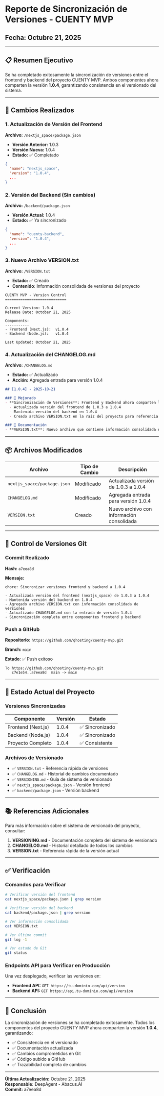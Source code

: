 # Reporte de Sincronización de Versiones - CUENTY MVP

## Fecha: Octubre 21, 2025

---

## 📋 Resumen Ejecutivo

Se ha completado exitosamente la sincronización de versiones entre el frontend y backend del proyecto CUENTY MVP. Ambos componentes ahora comparten la versión **1.0.4**, garantizando consistencia en el versionado del sistema.

---

## 🔄 Cambios Realizados

### 1. Actualización de Versión del Frontend

**Archivo:** `/nextjs_space/package.json`

- **Versión Anterior:** 1.0.3
- **Versión Nueva:** 1.0.4
- **Estado:** ✅ Completado

```json
{
  "name": "nextjs_space",
  "version": "1.0.4",
  ...
}
```

### 2. Versión del Backend (Sin cambios)

**Archivo:** `/backend/package.json`

- **Versión Actual:** 1.0.4
- **Estado:** ✅ Ya sincronizado

```json
{
  "name": "cuenty-backend",
  "version": "1.0.4",
  ...
}
```

### 3. Nuevo Archivo VERSION.txt

**Archivo:** `/VERSION.txt`

- **Estado:** ✅ Creado
- **Contenido:** Información consolidada de versiones del proyecto

```
CUENTY MVP - Version Control
============================

Current Version: 1.0.4
Release Date: October 21, 2025

Components:
-----------
- Frontend (Next.js):  v1.0.4
- Backend (Node.js):   v1.0.4

Last Updated: October 21, 2025
```

### 4. Actualización del CHANGELOG.md

**Archivo:** `/CHANGELOG.md`

- **Estado:** ✅ Actualizado
- **Acción:** Agregada entrada para versión 1.0.4

```markdown
## [1.0.4] - 2025-10-21

### 🔧 Mejorado
- **Sincronización de Versiones**: Frontend y Backend ahora comparten la misma versión (1.0.4)
  - Actualizada versión del frontend de 1.0.3 a 1.0.4
  - Mantenida versión del backend en 1.0.4
  - Creado archivo VERSION.txt en la raíz del proyecto para referencia rápida

### 📝 Documentación
- **VERSION.txt**: Nuevo archivo que contiene información consolidada de versiones
```

---

## 📦 Archivos Modificados

| Archivo | Tipo de Cambio | Descripción |
|---------|----------------|-------------|
| `nextjs_space/package.json` | Modificado | Actualizada versión de 1.0.3 a 1.0.4 |
| `CHANGELOG.md` | Modificado | Agregada entrada para versión 1.0.4 |
| `VERSION.txt` | Creado | Nuevo archivo con información consolidada |

---

## 🔐 Control de Versiones Git

### Commit Realizado

**Hash:** `a7eea8d`

**Mensaje:**
```
chore: Sincronizar versiones frontend y backend a 1.0.4

- Actualizada versión del frontend (nextjs_space) de 1.0.3 a 1.0.4
- Mantenida versión del backend en 1.0.4
- Agregado archivo VERSION.txt con información consolidada de versiones
- Actualizado CHANGELOG.md con la entrada de versión 1.0.4
- Sincronización completa entre componentes frontend y backend
```

### Push a GitHub

**Repositorio:** `https://github.com/qhosting/cuenty-mvp.git`

**Branch:** `main`

**Estado:** ✅ Push exitoso

```
To https://github.com/qhosting/cuenty-mvp.git
   c7e1e54..a7eea8d  main -> main
```

---

## 🎯 Estado Actual del Proyecto

### Versiones Sincronizadas

| Componente | Versión | Estado |
|------------|---------|--------|
| Frontend (Next.js) | 1.0.4 | ✅ Sincronizado |
| Backend (Node.js) | 1.0.4 | ✅ Sincronizado |
| Proyecto Completo | 1.0.4 | ✅ Consistente |

### Archivos de Versionado

- ✅ `VERSION.txt` - Referencia rápida de versiones
- ✅ `CHANGELOG.md` - Historial de cambios documentado
- ✅ `VERSIONING.md` - Guía de sistema de versionado
- ✅ `nextjs_space/package.json` - Versión frontend
- ✅ `backend/package.json` - Versión backend

---

## 📚 Referencias Adicionales

Para más información sobre el sistema de versionado del proyecto, consultar:

1. **VERSIONING.md** - Documentación completa del sistema de versionado
2. **CHANGELOG.md** - Historial detallado de todos los cambios
3. **VERSION.txt** - Referencia rápida de la versión actual

---

## ✅ Verificación

### Comandos para Verificar

```bash
# Verificar versión del frontend
cat nextjs_space/package.json | grep version

# Verificar versión del backend
cat backend/package.json | grep version

# Ver información consolidada
cat VERSION.txt

# Ver último commit
git log -1

# Ver estado de Git
git status
```

### Endpoints API para Verificar en Producción

Una vez desplegado, verificar las versiones en:

- **Frontend API:** `GET https://tu-dominio.com/api/version`
- **Backend API:** `GET https://api.tu-dominio.com/api/version`

---

## 🎉 Conclusión

La sincronización de versiones se ha completado exitosamente. Todos los componentes del proyecto CUENTY MVP ahora comparten la versión **1.0.4**, garantizando:

- ✅ Consistencia en el versionado
- ✅ Documentación actualizada
- ✅ Cambios comprometidos en Git
- ✅ Código subido a GitHub
- ✅ Trazabilidad completa de cambios

---

**Última Actualización:** Octubre 21, 2025  
**Responsable:** DeepAgent - Abacus.AI  
**Commit:** a7eea8d
